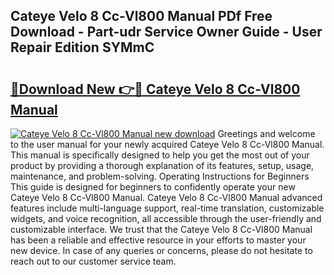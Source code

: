 ## Cateye Velo 8 Cc-Vl800 Manual PDf Free Download - Part-udr Service Owner Guide - User Repair Edition SYMmC

# <h2><a href="http://bc34922.oget.top/?id=Cateye+Velo+8+Cc-Vl800+Manual">🔗Download New 👉🔴 Cateye Velo 8 Cc-Vl800 Manual</a></h2>

[![Cateye Velo 8 Cc-Vl800 Manual new download](https://i.imgur.com/5g1atiW.png)](http://bc34922.oget.top/?id=Cateye+Velo+8+Cc-Vl800+Manual)
Greetings and welcome to the user manual for your newly acquired Cateye Velo 8 Cc-Vl800 Manual. This manual is specifically designed to help you get the most out of your product by providing a thorough explanation of its features, setup, usage, maintenance, and problem-solving. Operating Instructions for Beginners This guide is designed for beginners to confidently operate your new Cateye Velo 8 Cc-Vl800 Manual. Cateye Velo 8 Cc-Vl800 Manual advanced features include multi-language support, real-time translation, customizable widgets, and voice recognition, all accessible through the user-friendly and customizable interface. We trust that the Cateye Velo 8 Cc-Vl800 Manual has been a reliable and effective resource in your efforts to master your new device. In case of any queries or concerns, please do not hesitate to reach out to our customer service team.
